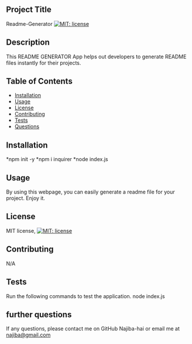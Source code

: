 ## Project Title
Readme-Generator
[![MIT: license](https://img.shields.io/badge/license-MIT-yellow.svg)](https://opensource.org/licenses/MIT)

## Description
This README GENERATOR App helps out developers to generate README files instantly for their projects.

## Table of Contents
- [Installation](#installation)
- [Usage](#usage)
- [License](#license)
- [Contributing](#Contributing)
- [Tests](#tests)
- [Questions](#questions)

## Installation  
*npm init -y *npm i inquirer *node index.js

## Usage
By using this webpage, you can easily generate a readme file for your project. Enjoy it.

## License
MIT license, [![MIT: license](https://img.shields.io/badge/license-MIT-yellow.svg)](https://opensource.org/licenses/MIT)

## Contributing
N/A

## Tests
Run the following commands to test the application.
node index.js

## further questions
If any questions, please contact me on GitHub Najiba-hai or email me at najiba@gmail.com